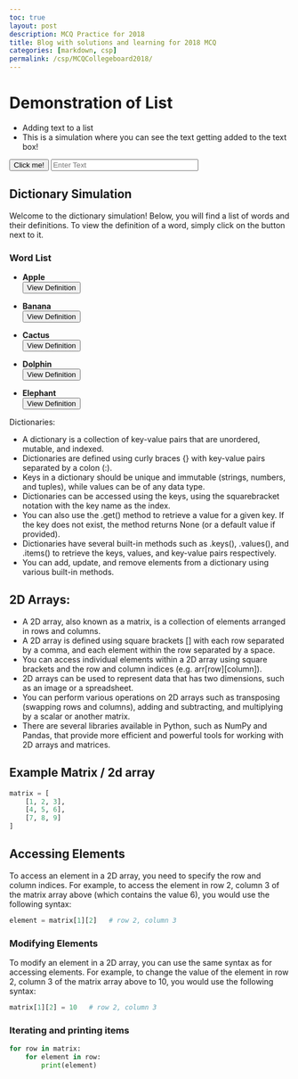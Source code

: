 ```yaml
---
toc: true
layout: post
description: MCQ Practice for 2018
title: Blog with solutions and learning for 2018 MCQ
categories: [markdown, csp]
permalink: /csp/MCQCollegeboard2018/
---
```


# Demonstration of List
- Adding text to a list
- This is a simulation where you can see the text getting added to the text box!

<html>
<button onclick="add()" id="my-button" class="primary-button">Click me!</button>
<input type="text" id="mytextbox" name="textbox" class="form-control" placeholder="Enter Text" size="30" maxlength="50" required>
<p id="output"></p>
</html>

<script>
let textList = [];
function add(){
    
    
    let inputElement = document.getElementById("mytextbox");
    let text = inputElement.value;
    textList.push(text);
    let outputElement = document.getElementById("output");
    outputElement.textContent = textList

}
</script>


## Dictionary Simulation

Welcome to the dictionary simulation! Below, you will find a list of words and their definitions. To view the definition of a word, simply click on the button next to it.

### Word List

- **Apple**  
  <button onclick="alert('A round fruit with a red, green, or yellow skin, and a white interior.')">View Definition</button>
  
- **Banana**  
  <button onclick="alert('A long, curved fruit with a yellow skin and a soft, sweet interior.')">View Definition</button>
  
- **Cactus**  
  <button onclick="alert('A plant with spiny stems and leaves that grow in arid regions.')">View Definition</button>
  
- **Dolphin**  
  <button onclick="alert('A marine mammal known for its intelligence, communication skills, and playful behavior.')">View Definition</button>
  
- **Elephant**  
  <button onclick="alert('A large, gray mammal with a long trunk and tusks, found in Africa and Asia.')">View Definition</button>


Dictionaries:

- A dictionary is a collection of key-value pairs that are unordered, mutable, and indexed.
- Dictionaries are defined using curly braces {} with key-value pairs separated by a colon (:).
- Keys in a dictionary should be unique and immutable (strings, numbers, and tuples), while values can be of any data type.
- Dictionaries can be accessed using the keys, using the squarebracket notation with the key name as the index.
- You can also use the .get() method to retrieve a value for a given key. If the key does not exist, the method returns None (or a default value if provided).
- Dictionaries have several built-in methods such as .keys(), .values(), and .items() to retrieve the keys, values, and key-value pairs respectively.
- You can add, update, and remove elements from a dictionary using various built-in methods.
## 2D Arrays:

- A 2D array, also known as a matrix, is a collection of elements arranged in rows and columns.
- A 2D array is defined using square brackets [] with each row separated by a comma, and each element within the row separated by a space.
- You can access individual elements within a 2D array using square brackets and the row and column indices (e.g. arr[row][column]).
- 2D arrays can be used to represent data that has two dimensions, such as an image or a spreadsheet.
- You can perform various operations on 2D arrays such as transposing (swapping rows and columns), adding and subtracting, and multiplying by a scalar or another matrix.
- There are several libraries available in Python, such as NumPy and Pandas, that provide more efficient and powerful tools for working with 2D arrays and matrices.


## Example Matrix / 2d array
```python
matrix = [
    [1, 2, 3],
    [4, 5, 6],
    [7, 8, 9]
]
```
## Accessing Elements
To access an element in a 2D array, you need to specify the row and column indices. For example, to access the element in row 2, column 3 of the matrix array above (which contains the value 6), you would use the following syntax:

```python
element = matrix[1][2]   # row 2, column 3
```

### Modifying Elements
To modify an element in a 2D array, you can use the same syntax as for accessing elements. For example, to change the value of the element in row 2, column 3 of the matrix array above to 10, you would use the following syntax:

```python
matrix[1][2] = 10   # row 2, column 3
```

### Iterating and printing items
```python
for row in matrix:
    for element in row:
        print(element)
```